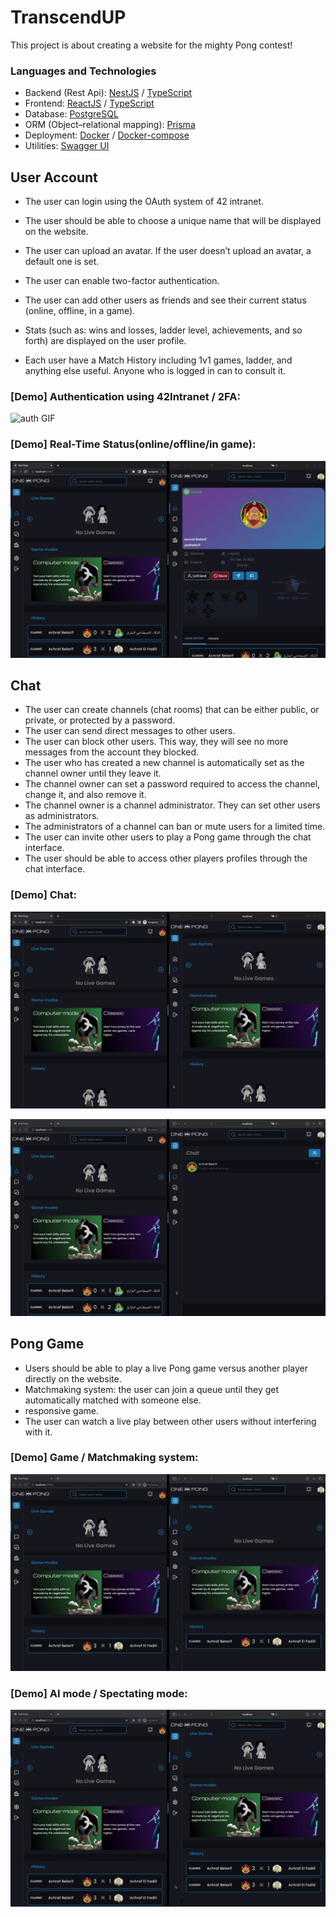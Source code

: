 # TranscendUP

This project is about creating a website for the mighty Pong contest!

### Languages and Technologies
- Backend (Rest Api): [NestJS](https://nestjs.com/) / [TypeScript](https://www.typescriptlang.org/)
- Frontend: [ReactJS](https://reactjs.org/) / [TypeScript](https://www.typescriptlang.org/)
- Database: [PostgreSQL](https://www.postgresql.org/)
- ORM (Object–relational mapping): [Prisma](https://www.prisma.io/)
- Deployment: [Docker](https://www.docker.com/) / [Docker-compose](https://docs.docker.com/compose/)
- Utilities: [Swagger UI](https://swagger.io/)

## User Account
- The user can login using the OAuth system of 42 intranet.

- The user should be able to choose a unique name that will be displayed on the website.
- The user can upload an avatar. If the user doesn’t upload an avatar, a default one is set.
- The user can enable two-factor authentication.
- The user can add other users as friends and see their current status (online, offline, in a game).
- Stats (such as: wins and losses, ladder level, achievements, and so forth) are displayed on the user profile.
- Each user have a Match History including 1v1 games, ladder, and anything else useful. Anyone who is logged in can to consult it.

### [Demo] Authentication using 42Intranet / 2FA:
![auth GIF](https://github.com/spydersy/OnePong/blob/main/gif/auth_2fa.gif)

### [Demo] Real-Time Status(online/offline/in game):
![auth GIF](https://github.com/spydersy/OnePong/blob/main/gif/realtime_status.gif)

## Chat
- The user can create channels (chat rooms) that can be either public, or private, or protected by a password.
- The user can send direct messages to other users.
- The user can block other users. This way, they will see no more messages from the account they blocked.
- The user who has created a new channel is automatically set as the channel owner until they leave it.
- The channel owner can set a password required to access the channel, change it, and also remove it.
- The channel owner is a channel administrator. They can set other users as administrators.
- The administrators of a channel can ban or mute users for a limited time.
- The user can invite other users to play a Pong game through the chat interface.
- The user should be able to access other players profiles through the chat interface.

### [Demo] Chat:
![chat GIF](https://github.com/spydersy/OnePong/blob/main/gif/chat.gif)

![group chat GIF](https://github.com/spydersy/OnePong/blob/main/gif/group.gif)

## Pong Game
- Users should be able to play a live Pong game versus another player directly on the website.
- Matchmaking system: the user can join a queue until they get automatically matched with someone else.
- responsive game.
- The user can watch a live play between other users without interfering with it.

### [Demo] Game / Matchmaking system:
![chat GIF](https://github.com/spydersy/OnePong/blob/main/gif/game.gif)

### [Demo] AI mode / Spectating mode:
![group chat GIF](https://github.com/spydersy/OnePong/blob/main/gif/ai_mode_stream.gif)
